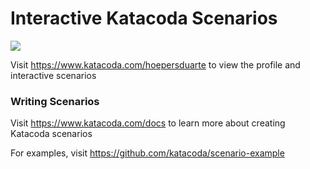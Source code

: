 # Interactive Katacoda Scenarios

[![](http://shields.katacoda.com/katacoda/hoepersduarte/count.svg)](https://www.katacoda.com/hoepersduarte "Get your profile on Katacoda.com")

Visit https://www.katacoda.com/hoepersduarte to view the profile and interactive scenarios

### Writing Scenarios
Visit https://www.katacoda.com/docs to learn more about creating Katacoda scenarios

For examples, visit https://github.com/katacoda/scenario-example
